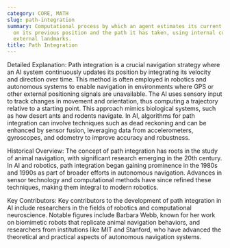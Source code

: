 ```yaml
---
category: CORE, MATH
slug: path-integration
summary: Computational process by which an agent estimates its current position based
  on its previous position and the path it has taken, using internal cues rather than
  external landmarks.
title: Path Integration
---
```


Detailed Explanation: Path integration is a crucial navigation strategy where an AI system continuously updates its position by integrating its velocity and direction over time. This method is often employed in robotics and autonomous systems to enable navigation in environments where GPS or other external positioning signals are unavailable. The AI uses sensory input to track changes in movement and orientation, thus computing a trajectory relative to a starting point. This approach mimics biological systems, such as how desert ants and rodents navigate. In AI, algorithms for path integration can involve techniques such as dead reckoning and can be enhanced by sensor fusion, leveraging data from accelerometers, gyroscopes, and odometry to improve accuracy and robustness.

Historical Overview: The concept of path integration has roots in the study of animal navigation, with significant research emerging in the 20th century. In AI and robotics, path integration began gaining prominence in the 1980s and 1990s as part of broader efforts in autonomous navigation. Advances in sensor technology and computational methods have since refined these techniques, making them integral to modern robotics.

Key Contributors: Key contributors to the development of path integration in AI include researchers in the fields of robotics and computational neuroscience. Notable figures include Barbara Webb, known for her work on biomimetic robots that replicate animal navigation behaviors, and researchers from institutions like MIT and Stanford, who have advanced the theoretical and practical aspects of autonomous navigation systems.